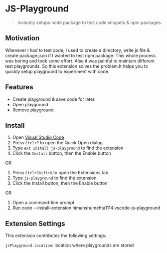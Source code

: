 # JS-Playground

> Instantly setups node package to test code snippets & npm packages.

## Motivation

Whenever I had to test code, I used to create a directory, write js file & create package.json if I wanted to test npm package. This whole process was boring and took some effort. Also it was painful to maintain different test playgrounds. So this extension solves the problem.It helps you to quickly setup playground to experiment with code.

## Features

- Create playground & save code for later.
- Open playground
- Remove playground

## Install

1. Open [Visual Studio Code](https://code.visualstudio.com/)
2. Press `Ctrl+P` to open the Quick Open dialog
3. Type `ext install js-playground` to find the extension
4. Click the `Install` button, then the Enable button

OR

1. Press `Ctrl+Shift+X` to open the Extensions tab
2. Type `js-playground` to find the extension
3. Click the Install button, then the Enable button

OR

1. Open a command-line prompt
2. Run code --install-extension himanshumehta1114.vscode-js-playground

## Extension Settings
This extension contributes the following settings:

`jsPlayground.location`: location where playgrounds are stored